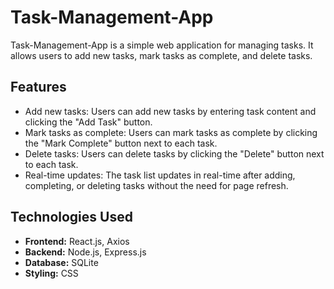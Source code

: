 # Task-Management-App

Task-Management-App is a simple web application for managing tasks. It allows users to add new tasks, mark tasks as complete, and delete tasks.

## Features

- Add new tasks: Users can add new tasks by entering task content and clicking the "Add Task" button.
- Mark tasks as complete: Users can mark tasks as complete by clicking the "Mark Complete" button next to each task.
- Delete tasks: Users can delete tasks by clicking the "Delete" button next to each task.
- Real-time updates: The task list updates in real-time after adding, completing, or deleting tasks without the need for page refresh.

## Technologies Used

- **Frontend:** React.js, Axios
- **Backend:** Node.js, Express.js
- **Database:** SQLite
- **Styling:** CSS
